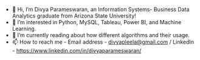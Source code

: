 - 👋 Hi, I’m Divya Parameswaran, an Information Systems- Business Data Analytics graduate from Arizona State University!
- 👀 I’m interested in Python, MySQL, Tableau, Power BI, and Machine Learning.
- 🌱 I’m currently reading about how different algorithms and their usage.
- 📫 How to reach me - Email address - divyapleela@gmail.com / LinkedIn - https://www.linkedin.com/in/divyaparameswaran/

<!---
DivyaParam/DivyaParam is a ✨ special ✨ repository because its `README.md` (this file) appears on your GitHub profile.
You can click the Preview link to take a look at your changes.
--->
